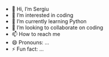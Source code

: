 - 👋 Hi, I’m Sergiu
- 👀 I’m interested in coding
- 🌱 I’m currently learning Python
- 💞️ I’m looking to collaborate on coding
- 📫 How to reach me 
- 😄 Pronouns: ...
- ⚡ Fun fact: ...

<!---
Caldude1/Caldude1 is a ✨ special ✨ repository because its `README.md` (this file) appears on your GitHub profile.
You can click the Preview link to take a look at your changes.
--->
